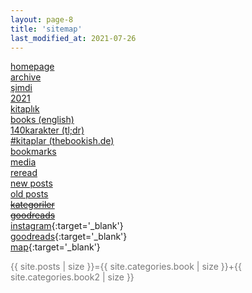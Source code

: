 ```yaml
---
layout: page-8
title: 'sitemap'
last_modified_at: 2021-07-26
---
```


[homepage](/ "thebookish.de")  
[archive](archive.html)  
[şimdi](/now.html)  
[2021](/2021.html)  
[kitaplık](/bookshelf.html)  
[books (english)](/books.html)  
[140karakter (tl;dr)](/summary.html)   
[#kitaplar (thebookish.de)](/posts.html)  
[bookmarks](/bookmarks.html)  
[media](/media.html)  
[reread](/reread.html)  
[new posts](/new.html)   
[old posts](/old.html)  
~~[kategoriler](/category.html)~~    
~~[goodreads](/goodreads.html)~~  
[<i class="fab fa-instagram"></i> instagram](https://www.instagram.com/thebookish.de/){:target='_blank'}  
[<i class="fab fa-goodreads-g"></i> goodreads](https://www.goodreads.com/thebookishde/){:target='_blank'}  
[<i class="far fa-map"></i> map](/map.html){:target='_blank'}   

<span style="color: #777;">{{ site.posts | size }}={{ site.categories.book | size }}+{{ site.categories.book2 | size }}</span> 
